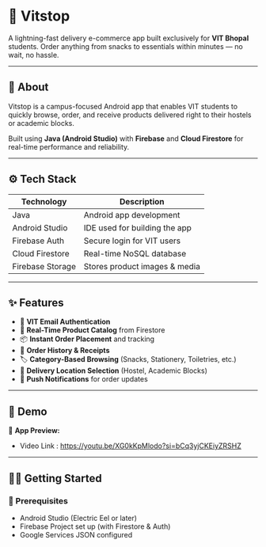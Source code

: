 # 🚀 Vitstop

A lightning-fast delivery e-commerce app built exclusively for **VIT Bhopal** students. Order anything from snacks to essentials within minutes — no wait, no hassle.

---

## 📱 About

Vitstop is a campus-focused Android app that enables VIT students to quickly browse, order, and receive products delivered right to their hostels or academic blocks.

Built using **Java (Android Studio)** with **Firebase** and **Cloud Firestore** for real-time performance and reliability.

---

## ⚙️ Tech Stack

| Technology       | Description                         |
|------------------|-------------------------------------|
| Java             | Android app development             |
| Android Studio   | IDE used for building the app       |
| Firebase Auth    | Secure login for VIT users          |
| Cloud Firestore  | Real-time NoSQL database            |
| Firebase Storage | Stores product images & media       |

---

## ✨ Features

- 🔐 **VIT Email Authentication**
- 🛒 **Real-Time Product Catalog** from Firestore
- 📦 **Instant Order Placement** and tracking
- 🧾 **Order History & Receipts**
- 🏷️ **Category-Based Browsing** (Snacks, Stationery, Toiletries, etc.)
- 📍 **Delivery Location Selection** (Hostel, Academic Blocks)
- 🔔 **Push Notifications** for order updates

---

## 🎥 Demo

📱 **App Preview:**  
- Video Link : https://youtu.be/XG0kKpMlodo?si=bCq3yjCKEiyZRSHZ

---

## 🧑‍💻 Getting Started

### 🔧 Prerequisites

- Android Studio (Electric Eel or later)
- Firebase Project set up (with Firestore & Auth)
- Google Services JSON configured

